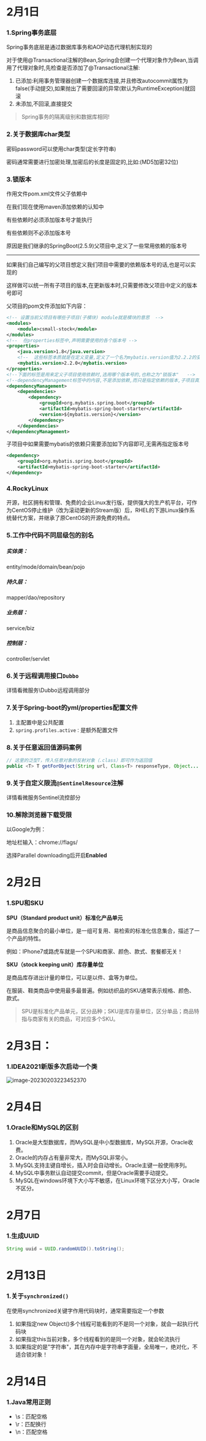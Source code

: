 # 2月1日

### 1.Spring事务底层

Spring事务底层是通过数据库事务和AOP动态代理机制实现的

对于使用@Transactional注解的Bean,Spring会创建一个代理对象作为Bean,当调用了代理对象时,先检查是否添加了@Transactional注解:

1. 已添加:利用事务管理器创建一个数据库连接,并且修改autocommit属性为false(手动提交),如果抛出了需要回滚的异常(默认为RuntimeException)就回滚
2. 未添加,不回滚,直接提交

> Spring事务的隔离级别和数据库相同!

### 2.关于数据库char类型

密码password可以使用char类型(定长字符串)

密码通常需要进行加密处理,加密后的长度是固定的,比如:(MD5加密32位)

### 3.锁版本

作用文件pom.xml文件父子依赖中

在我们现在使用maven添加依赖的认知中

有些依赖时必须添加版本号才能执行

有些依赖则不必添加版本号

原因是我们继承的SpringBoot(2.5.9)父项目中,定义了一些常用依赖的版本号

****

如果我们自己编写的父项目想定义我们项目中需要的依赖版本号的话,也是可以实现的

这样做可以统一所有子项目的版本,在更新版本时,只需要修改父项目中定义的版本号即可

父项目的pom文件添加如下内容：

```xml
<!-- 设置当前父项目有哪些子项目(子模块) module就是模块的意思  -->
<modules>
    <module>csmall-stock</module>
</modules>
<!--  在properties标签中,声明需要使用的各个版本号 -->
<properties>
    <java.version>1.8</java.version>
    <!--  这些标签本质就是在定义变量,定义了一个名为mybatis.version值为2.2.2的变量  -->
    <mybatis.version>2.2.0</mybatis.version>
</properties>
<!--下面的标签是用来定义子项目使用依赖时,选用哪个版本号的,也称之为"锁版本"   -->
<!--dependencyManagement标签中的内容,不是添加依赖,而只是指定依赖的版本,子项目真正添加依赖才会生效-->
<dependencyManagement>
    <dependencies>
        <dependency>
            <groupId>org.mybatis.spring.boot</groupId>
            <artifactId>mybatis-spring-boot-starter</artifactId>
            <version>${mybatis.version}</version>
        </dependency>
    </dependencies>
</dependencyManagement>
```

子项目中如果需要mybatis的依赖只需要添加如下内容即可,无需再指定版本号

```xml
<dependency>
    <groupId>org.mybatis.spring.boot</groupId>
    <artifactId>mybatis-spring-boot-starter</artifactId>
</dependency>
```

### 4.RockyLinux

开源，社区拥有和管理、免费的企业Linux发行版，提供强大的生产机平台，可作为CentOS停止维护（改为滚动更新的Stream版）后，RHEL的下游Linux操作系统替代方案，并继承了原CentOS的开源免费的特点。

### 5.工作中代码不同层级包的别名

##### 实体类：

entity/mode/domain/bean/pojo

##### 持久层：

mapper/dao/repository

##### 业务层：

service/biz

##### 控制层：

controller/servlet

### 6.关于远程调用接口`Dubbo`

详情看微服务\Dubbo远程调用部分

### 7.关于Spring-boot的yml/properties配置文件

1. 主配置中是公共配置
2. `spring.profiles.active：`是额外配置文件

### 8.关于任意返回值源码案例

```java
// 这里的泛型T，传入任意对象的反射对象（.class）即可作为返回值
public <T> T getForObject(String url, Class<T> responseType, Object... uriVariables) throws RestClientException {}
```

### 9.关于自定义限流`@SentinelResource`注解

详情看微服务Sentinel流控部分

### 10.解除浏览器下载受限

以Google为例：

地址栏输入：chrome://flags/

选择Parallel downloading后开启**Enabled**

# 2月2日

### 1.SPU和SKU

**SPU（Standard product unit）标准化产品单元**

是商品信息聚合的最小单位，是一组可复用、易检索的标准化信息集合，描述了一个产品的特性。

例如：IPhone7或路虎车就是一个SPU和商家、颜色、款式、套餐都无关！

**SKU（stock keeping unit）库存量单位**

是商品库存进出计量的单位，可以是以件、盒等为单位。

在服装、鞋类商品中使用最多最普遍。例如纺织品的SKU通常表示规格、颜色、款式。

> SPU是标准化产品单元，区分品种；SKU是库存量单位，区分单品；商品特指与商家有关的商品，可对应多个SKU。

# 2月3日：

### 1.IDEA2021新版多次启动一个类

![image-20230203223452370](images/image-20230203223452370.png)

# 2月4日

### 1.Oracle和MySQL的区别

1. Oracle是大型数据库，而MySQL是中小型数据库，MySQL开源，Oracle收费。
2. Oracle的内存占有量非常大，而MySQL非常小。
3. MySQL支持主键自增长，插入时会自动增长。Oracle主键一般使用序列。
4. MySQL中事务默认自动提交commit，但是Oracle需要手动提交。
5. MySQL在windows环境下大小写不敏感，在Linux环境下区分大小写，Oracle不区分。

# 2月7日

### 1.生成UUID

```java
String uuid = UUID.randomUUID().toString();
```

# 2月13日

### 1.关于`synchronized()`

在使用synchronized关键字作用代码块时，通常需要指定一个参数

1. 如果指定new Object()多个线程可能看到的不是同一个对象，就会一起执行代码块
2. 如果指定this当前对象，多个线程看到的是同一个对象，就会轮流执行
3. 如果指定的是"字符串"，其在内存中是字符串字面量，全局唯一，绝对化，不适合锁对象！

# 2月14日

### 1.Java常用正则

- \s：匹配空格
- \r：匹配换行
- \n：匹配空格
